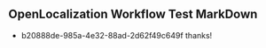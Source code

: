 ## OpenLocalization Workflow Test MarkDown
* b20888de-985a-4e32-88ad-2d62f49c649f thanks!

<!--HONumber=Sep16_HO1-->


